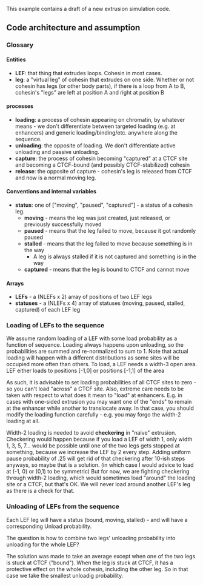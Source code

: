 This example contains a draft of a new extrusion simulation code. 

## Code architecture and assumption 

### Glossary 

#### Entities

* **LEF**:  that thing that extrudes loops. Cohesin in most cases. 
* **leg**: a "virtual leg" of cohesin that extrudes on one side. Whether or not cohesin has legs (or other body parts), if there is a loop from A to B, cohesin's "legs" are left at position A and right at position B 

#### processes 

* **loading**: a process of cohesin appearing on chromatin, by whatever means - we don't differentiate between targeted loading (e.g. at enhancers) and generic loading/binding/etc. anywhere along the sequence. 
* **unloading**: the opposite of loading. We don't differentiate active unloading and passive unloading. 
* **capture**: the process of cohesin becoming "captured" at a CTCF site and becoming a CTCF-bound (and possibly CTCF-stabilized) cohesin 
* **release**: the opposite of capture - cohesin's leg is released from CTCF and now is a normal moving leg. 

#### Conventions and internal variables

* **status**: one of ["moving", "paused", "captured"]   - a status of a cohesin leg. 
  * **moving** - means the leg was just created, just released, or previously successfully moved 
  * **paused** - means that the leg failed to move, because it got randomly paused 
  * **stalled** - means that the leg failed to move because something is in the way
    * A leg is always stalled if it is not captured and something is in the way 
  * **captured** - means that the leg is bound to CTCF and cannot move


#### Arrays 

* **LEFs** - a (NLEFs x 2) array of positions of two LEF legs 
* **statuses** - a (NLEFs x 4) array of statuses (moving, paused, stalled, captured) of each LEF leg



### Loading of LEFs to the sequence 

We assume random loading of a LEF with some load probability as a function of sequence.
Loading always happens upon unloading, so the probabilities are summed and re-normalized to sum to 1.
Note that actual loading will happen with a different distributions as some sites will be occupied more often than others.
To load, a LEF needs a width-3 open area. LEF either loads to positions [-1,0] or positions [-1,1] of the area 

As such, it is advisable to set loading probabilities of all CTCF sites to zero - so you can't load "across" a CTCF site. 
Also, extreme care needs to be taken with respect to what does it mean to "load" at enhancers. 
E.g. in cases with one-sided extrusion you may want one of the "ends" to remain at the enhancer while another to translocate away. 
In that case, you should modify the loading function carefully - e.g. you may forgo the width-2 loading at all. 

Width-2 loading is needed to avoid **checkering** in "naive" extrusion. 
Checkering would happen because if you load a LEF of width 1, only width 1, 3, 5, 7... would be possible until one of the two legs gets stopped at something, 
because we increase the LEF by 2 every step. 
Adding uniform pause probability of .25 will get rid of that checkering after 10-ish steps anyways, so maybe that is a solution. 
(in which case I would advice to load at (-1, 0) or (0,1) to be symmetric)
But for now, we are fighting checkering through width-2 loading, which would sometimes load "around" the loading site or a CTCF, but that's OK. 
We will never load around another LEF's leg as there is a check for that. 

### Unloading of LEFs from the sequence 

Each LEF leg will have a status (bound, moving, stalled) - and will have a corresponding Unload probability. 

The question is how to combine two legs' unloading probability into unloading for the whole LEF? 

The solution was made to take an average except when one of the two legs is stuck at CTCF ("bound"). 
When the leg is stuck at CTCF, it has a protective effect on the whole cohesin, including the other leg. 
So in that case we take the smallest unloadig probability. 
